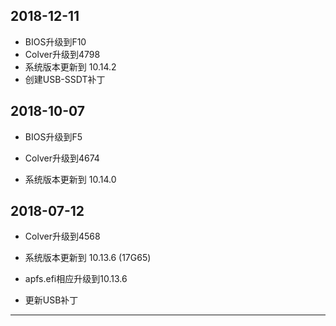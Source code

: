 ## 2018-12-11

- BIOS升级到F10
- Colver升级到4798
- 系统版本更新到 10.14.2
- 创建USB-SSDT补丁

## 2018-10-07

 - BIOS升级到F5

 - Colver升级到4674

 - 系统版本更新到 10.14.0

  ## 2018-07-12

 - Colver升级到4568

 - 系统版本更新到 10.13.6 (17G65)

 - apfs.efi相应升级到10.13.6

 - 更新USB补丁


---

